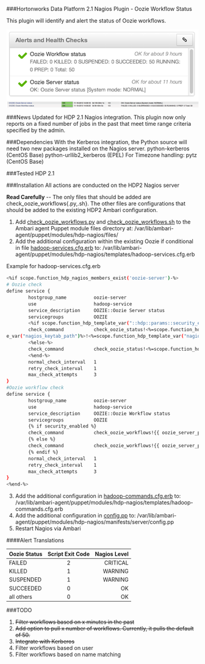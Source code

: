 ###Hortonworks Data Platform 2.1 Nagios Plugin - Oozie Workflow Status

This plugin will identify and alert the status of Oozie workflows.

![Ambari Oozie Nagios Screenshot](/images/ambari-oozie.png "Ambari Oozie Nagios Screenshot")
![Nagios Screenshot](/images/nagios-oozie.png "Nagios Oozie Screenshot")

###News
Updated for HDP 2.1 Nagios integration.
This plugin now only reports on a fixed number of jobs in the past that meet time range criteria specified by the admin.

###Dependencies
With the Kerberos integration, the Python source will need two new packages installed on the Nagios server.
python-kerberos (CentOS Base)
python-urllib2_kerberos (EPEL)
For Timezone handling:
pytz (CentOS Base)


###Tested
HDP 2.1

###Installation
All actions are conducted on the HDP2 Nagios server

**Read Carefully** -- The only files that should be added are check_oozie_workflows{.py,.sh}.  The other files are configurations that should be added to the existing HDP2 Ambari configuration.

1. Add [check_oozie_workflows.py](/src/check_oozie_workflows.py) and [check_oozie_workflows.sh](/src/check_oozie_workflows.sh)  to the Ambari agent Puppet module files directory at: /var/lib/ambari-agent/puppet/modules/hdp-nagios/files/
2. Add the additional configuration within the existing Oozie if conditional in file [hadoop-services.cfg.erb](/ambari/templates/hadoop-services.cfg.erb) to: /var/lib/ambari-agent/puppet/modules/hdp-nagios/templates/hadoop-services.cfg.erb

Example for hadoop-services.cfg.erb
```bash
<%if scope.function_hdp_nagios_members_exist('oozie-server')-%>
# Oozie check
define service {
        hostgroup_name          oozie-server
        use                     hadoop-service
        service_description     OOZIE::Oozie Server status
        servicegroups           OOZIE
        <%if scope.function_hdp_template_var("::hdp::params::security_enabled")-%>
        check_command           check_oozie_status!<%=scope.function_hdp_template_var("::hdp::oozie_server_port")%>!<%=scope.function_hdp_template_var("java64_home")%>!true!<%=scope.function_hdp_templat
e_var("nagios_keytab_path")%>!<%=scope.function_hdp_template_var("nagios_principal_name")%>!<%=scope.function_hdp_template_var("kinit_path_local")%>
        <%else-%>
        check_command           check_oozie_status!<%=scope.function_hdp_template_var("::hdp::oozie_server_port")%>!<%=scope.function_hdp_template_var("java64_home")%>!false
        <%end-%>
        normal_check_interval   1
        retry_check_interval    1
        max_check_attempts      3
}
#Oozie workflow check
define service {
        hostgroup_name          oozie-server
        use                     hadoop-service
        service_description     OOZIE::Oozie Workflow status
        servicegroups           OOZIE
        {% if security_enabled %}
        check_command           check_oozie_workflows!{{ oozie_server_port }}!{{ java64_home }}!true!{{ nagios_keytab_path }}!{{ nagios_principal_name }}!{{ kinit_path_local }}
        {% else %}
        check_command           check_oozie_workflows!{{ oozie_server_port }}!{{ java64_home }}!false
        {% endif %}
        normal_check_interval   1
        retry_check_interval    1
        max_check_attempts      3
}
<%end-%>
```

3. Add the additional configuration in [hadoop-commands.cfg.erb](/Ambari-Puppet-Configs/hadoop-commands.cfg.erb) to: /var/lib/ambari-agent/puppet/modules/hdp-nagios/templates/hadoop-commands.cfg.erb
4. Add the additional configuration in [config.pp](/Ambari-Puppet-Configs/config.pp) to: /var/lib/ambari-agent/puppet/modules/hdp-nagios/manifests/server/config.pp
5. Restart Nagios via Ambari


####Alert Translations

|Oozie Status   |  Script Exit Code |  Nagios Level |
| ------------- |:-----------------:|--------------:|
|FAILED         |     2             |    CRITICAL   |
|KILLED         |     1             |    WARNING    |
|SUSPENDED      |     1             |    WARNING    |
|SUCCEEDED      |     0             |    OK         |
|all others     |     0             |    OK         |

###TODO
1. ~~Filter workflows based on x minutes in the past~~
2. ~~Add option to pull x number of workflows.  Currently, it pulls the default of 50.~~
3. ~~Integrate with Kerberos~~
4. Filter workflows based on user
5. Filter workflows based on name matching
